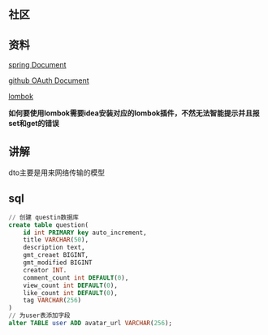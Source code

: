## 社区

## 资料
[spring Document](https://spring.io/guides)

[github OAuth Document](https://developer.github.com/apps/building-oauth-apps/creating-an-oauth-app/)

[lombok](https://projectlombok.org/)

**如何要使用lombok需要idea安装对应的lombok插件，不然无法智能提示并且报set和get的错误**

## 讲解
dto主要是用来网络传输的模型

## sql  

```sql
// 创建 questin数据库
create table question(
	id int PRIMARY key auto_increment,
	title VARCHAR(50),
	description text,
	gmt_creaet BIGINT,
	gmt_modified BIGINT
	creator INT.
	comment_count int DEFAULT(0),
	view_count int DEFAULT(0),
	like_count int DEFAULT(0),
	tag VARCHAR(256)
)
// 为user表添加字段
alter TABLE user ADD avatar_url VARCHAR(256);
```



